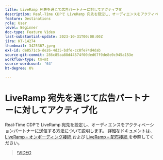 ```yaml
---
title: LiveRamp 宛先を通じて広告パートナーに対してアクティブ化
description: Real-Time CDPで LiveRamp 宛先を設定し、オーディエンスをアクティベーションパートナーに送信する方法について説明します。
feature: Destinations
role: User
level: Beginner
doc-type: Feature Video
last-substantial-update: 2023-10-31T00:00:00Z
jira: KT-14274
thumbnail: 3425367.jpeg
exl-id: de8571c6-de26-4d35-bdfe-cc8fe74d4dab
source-git-commit: 286c85aa88d44574f00ded67f0de8e0c945a153e
workflow-type: tm+mt
source-wordcount: '64'
ht-degree: 0%

---
```


# LiveRamp 宛先を通じて広告パートナーに対してアクティブ化

Real-Time CDPで LiveRamp 宛先を設定し、オーディエンスをアクティベーションパートナーに送信する方法について説明します。 詳細なドキュメントは、[LiveRamp - オンボーディング接続 ](https://experienceleague.adobe.com/docs/experience-platform/destinations/catalog/advertising/liveramp-onboarding.html?lang=ja) および [LiveRamp – 配布接続 ](https://experienceleague.adobe.com/docs/experience-platform/destinations/catalog/advertising/liveramp-distribution.html?lang=ja) を参照してください。

>[!VIDEO](https://video.tv.adobe.com/v/3425367/?learn=on&enablevpops)
